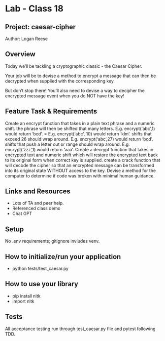# Lab - Class 18

## Project: caesar-cipher

Author: Logan Reese

## Overview

Today we’ll be tackling a cryptographic classic - the Caesar Cipher.

Your job will be to devise a method to encrypt a message that can then be decrypted when supplied with the corresponding key.

But don’t stop there! You’ll also need to devise a way to decipher the encrypted message event when you do NOT have the key!

## Feature Task & Requirements

Create an encrypt function that takes in a plain text phrase and a numeric shift.
the phrase will then be shifted that many letters.
E.g. encrypt(‘abc’,1) would return ‘bcd’. = E.g. encrypt(‘abc’, 10) would return ‘klm’.
shifts that exceed 26 should wrap around.
E.g. encrypt(‘abc’,27) would return ‘bcd’.
shifts that push a letter out or range should wrap around.
E.g. encrypt(‘zzz’,1) would return ‘aaa’.
Create a decrypt function that takes in encrypted text and numeric shift which will restore the encrypted text back to its original form when correct key is supplied.
create a crack function that will decode the cipher so that an encrypted message can be transformed into its original state WITHOUT access to the key.
Devise a method for the computer to determine if code was broken with minimal human guidance.

## Links and Resources

- Lots of TA and peer help.
- Referenced class demo
- Chat GPT
## Setup

No .env requirements; gitignore invludes venv.

## How to initialize/run your application

- python tests/test_caesar.py

## How to use your library

- pip install nltk
- import nltk

## Tests

All acceptance testing run through test_caesar.py file and pytest following TDD.